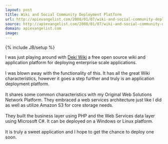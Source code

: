 ```yaml
---
layout: post
title: Wiki and Social Community Deployment Platform
url: http://apievangelist.com/2008/01/07/wiki-and-social-community-deployment-platform/
source: http://apievangelist.com/2008/01/07/wiki-and-social-community-deployment-platform/
domain: apievangelist.com
image: 
---
```

{% include JB/setup %}<p>I was just playing around with <a href="http://wiki.mindtouch.com">Deki Wiki</a> a free open source wiki and application platform for deploying enterprise scale applications.<br /><br />I was blown away with the functionality of this.  It has all the great Wiki characteristics, however it goes a step further and truly is an application deployment platform.<br /><br />It shares some common characteristics with my Original Web Solutions Network Platform.  They embraced a web services architecture just like I did as well as utilize Amazon S3 for core storage needs.<br /><br />They built the business layer using PHP and the Web Services data layer using Microsoft C#.   It can be deployed on a Windows or Linux platform.<br /><br />It is truly a sweet application and I hope to get the chance to deploy one soon.</p>
